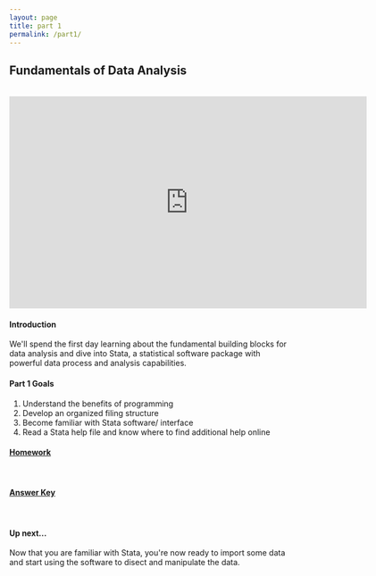 ```yaml
---
layout: page
title: part 1
permalink: /part1/
---
```


## Fundamentals of Data Analysis   
<br>
<iframe src="https://docs.google.com/presentation/d/19BGniEkPaCi2WgG_psuV7N8Y98cB9h1OqfFMzpRg8bQ/embed?start=false&loop=false&delayms=3000" frameborder="0" width="640" height="380" allowfullscreen="true" mozallowfullscreen="true" webkitallowfullscreen="true"></iframe>
<br>

#### Introduction   
We'll spend the first day learning about the fundamental building blocks for data analysis and dive into Stata, a statistical software package with powerful data process and analysis capabilities.


####  Part 1 Goals  
1. Understand the benefits of programming   
2. Develop an organized filing structure    
3. Become familiar with Stata software/ interface   
4. Read a Stata help file and know where to find additional help online   


####  <a href = "https://github.com/GeoCenter/StataTraining/blob/master/Day1/Homework/Day%201%20Homework%20-%20with%20answers2.docx" target="_blank">Homework</a>
<br>


#### <a href = "https://github.com/GeoCenter/StataTraining/blob/master/Day1/Homework/Day%201%20Homework%20Assignment.docx" target="_blank">Answer Key</a>     
<br>   

#### Up next...   
Now that you are familiar with Stata, you're now ready to import some data and start using the software to disect and manipulate the data.   
